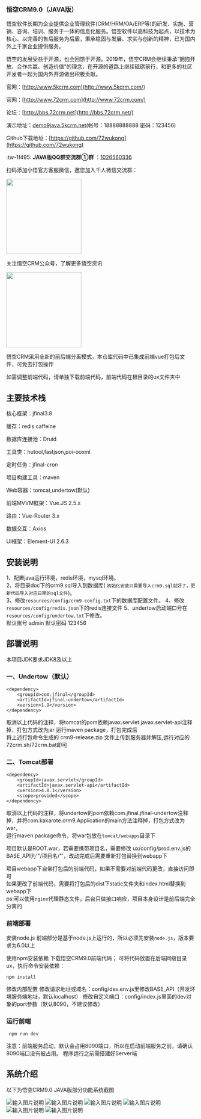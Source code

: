 ### 悟空CRM9.0（JAVA版）
悟空软件长期为企业提供企业管理软件(CRM/HRM/OA/ERP等)的研发、实施、营销、咨询、培训、服务于一体的信息化服务。悟空软件以高科技为起点，以技术为核心、以完善的售后服务为后盾，秉承稳固与发展、求实与创新的精神，已为国内外上千家企业提供服务。

悟空的发展受益于开源，也会回馈于开源。2019年，悟空CRM会继续秉承“拥抱开放、合作共赢、创造价值”的理念，在开源的道路上继续砥砺前行，和更多的社区开发者一起为国内外开源做出积极贡献。

官网：[http://www.5kcrm.com](http://www.5kcrm.com/)

官网：[http://www.72crm.com](http://www.72crm.com/)

论坛：[http://bbs.72crm.net](http://bbs.72crm.net/)

演示地址：[demo9java.5kcrm.net](http://demo9java.5kcrm.net/)(帐号：18888888888   密码：123456)

Github下载地址：[https://github.com/72wukong](https://github.com/72wukong)  

 :tw-1f495: **JAVA版QQ群交流群①群** ：[1026560336](https://shang.qq.com/wpa/qunwpa?idkey=13d5e5809eb9feb350336e55c8b7a00b9cb472078b09b4441222a52dd76b278e)


扫码添加小悟官方客服微信，邀您加入千人微信交流群：

<img src="https://images.gitee.com/uploads/images/2019/1231/115927_f9c580c8_345098.png" width="200">


关注悟空CRM公众号，了解更多悟空资讯

<img src="https://images.gitee.com/uploads/images/2019/1202/140117_0217f5aa_345098.jpeg" width="200">






悟空CRM采用全新的前后端分离模式，本仓库代码中已集成前端vue打包后文件，可免去打包操作

如需调整前端代码，请单独下载前端代码，前端代码在根目录的ux文件夹中


## 主要技术栈

核心框架：jfinal3.8

缓存：redis caffeine

数据库连接池：Druid

工具类：hutool,fastjson,poi-ooxml

定时任务：jfinal-cron

项目构建工具：maven

Web容器：tomcat,undertow(默认)

前端MVVM框架：Vue.JS 2.5.x 

路由：Vue-Router 3.x 

数据交互：Axios 

UI框架：Element-UI 2.6.3 



## 安装说明

1、配置java运行环境，redis环境，mysql环境。  
2、将目录doc下的crm9.sql导入到数据库( `初始化安装只需要导入crm9.sql就好了，更新代码导入对应日期的sql文件`)。  
3、修改`resources/config/crm9-config.txt`下的数据库配置文件。
4、修改`resources/config/redis.json`下的redis连接文件
5、undertow启动端口号在`resources/config/undertow.txt`下修改。  
默认账号 admin 默认密码 123456  



## 部署说明

本项目JDK要求JDK8及以上


### 一、Undertow（默认）


```
<dependency>
    <groupId>com.jfinal</groupId>
    <artifactId>jfinal-undertow</artifactId>
    <version>1.9</version>
</dependency>
```

取消以上代码的注释，将tomcat的pom依赖javax.servlet.javax.servlet-api注释掉，打包方式改为jar 运行maven package，打包完成后  
将上述打包命令生成的 crm9-release.zip 文件上传到服务器并解压,运行对应的72crm.sh/72crm.bat即可

### 二、Tomcat部署


```
<dependency>
    <groupId>javax.servlet</groupId>
    <artifactId>javax.servlet-api</artifactId>
    <version>4.0.1</version>
    <scope>provided</scope>
</dependency>
```

取消以上代码的注释，将undertow的pom依赖com.jfinal.jfinal-undertow注释掉，并将com.kakarote.crm9.Application的main方法注释掉，打包方式改为war，  
运行maven package命令，将war包放在`tomcat/webapps`目录下

项目默认是ROOT.war，若需要携带项目名，需要修改 ux/config/prod.env.js的BASE_API为'"/项目名/"'，改动完成后需要重新打包替换到webapp下  


项目webapp下自带打包后的前端代码，如果不需要对前端代码更改，直接访问即可  
如果更改了前端代码，需要将打包后的dist下static文件夹和index.html替换到webapp下     
ps:可以使用`nginx`代理静态文件，后台只做接口响应，项目本身设计是前后端完全分离的  



### 前端部署

安装node.js 前端部分是基于node.js上运行的，所以必须先安装`node.js`，版本要求为6.0以上

使用npm安装依赖 下载悟空CRM9.0前端代码； 可将代码放置在后端同级目录ux，执行命令安装依赖：

    npm install

修改内部配置 修改请求地址或域名：config/dev.env.js里修改BASE_API（开发环境服务端地址，默认localhost） 修改自定义端口：config/index.js里面的dev对象的port参数（默认8090，不建议修改）

### 运行前端

     npm run dev

注意：前端服务启动，默认会占用8090端口，所以在启动前端服务之前，请确认8090端口没有被占用。
程序运行之前需搭建好Server端



## 系统介绍

以下为悟空CRM9.0 JAVA版部分功能系统截图

![输入图片说明](https://images.gitee.com/uploads/images/2019/0523/093932_dacf59fe_345098.png "g4.png")
![输入图片说明](https://images.gitee.com/uploads/images/2019/0523/093941_44519a69_345098.png "g1.png")
![输入图片说明](https://images.gitee.com/uploads/images/2019/0523/093950_3dfe6ad0_345098.png "g3.png")
![输入图片说明](https://images.gitee.com/uploads/images/2019/0523/093957_e39d2e09_345098.png "g5.png")
![输入图片说明](https://images.gitee.com/uploads/images/2019/0523/094004_5964050b_345098.png "g6.png")
![输入图片说明](https://images.gitee.com/uploads/images/2019/0523/094011_048b3c7a_345098.png "g9.png")
